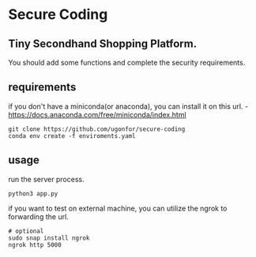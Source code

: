 # Secure Coding

## Tiny Secondhand Shopping Platform.

You should add some functions and complete the security requirements.

## requirements

if you don't have a miniconda(or anaconda), you can install it on this url. - https://docs.anaconda.com/free/miniconda/index.html

```
git clone https://github.com/ugonfor/secure-coding
conda env create -f enviroments.yaml
```

## usage

run the server process.

```
python3 app.py
```

if you want to test on external machine, you can utilize the ngrok to forwarding the url.
```
# optional
sudo snap install ngrok
ngrok http 5000
```